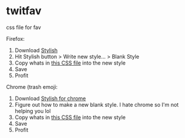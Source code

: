 # twitfav
css file for fav

Firefox:
1. Download [Stylish](https://addons.mozilla.org/en-us/firefox/addon/stylish/)
2. Hit Stylish button > Write new style... > Blank Style
3. Copy whats in [this CSS file](star.css) into the new style
4. Save
5. Profit

Chrome (trash emoji:
1. Download [Stylish for chrome](https://chrome.google.com/webstore/detail/stylish/fjnbnpbmkenffdnngjfgmeleoegfcffe?hl=en)
2. Figure out how to make a new blank style. I hate chrome so I'm not helping you lol
3. Copy whats in [this CSS file](star.css) into the new style
4. Save
5. Profit
